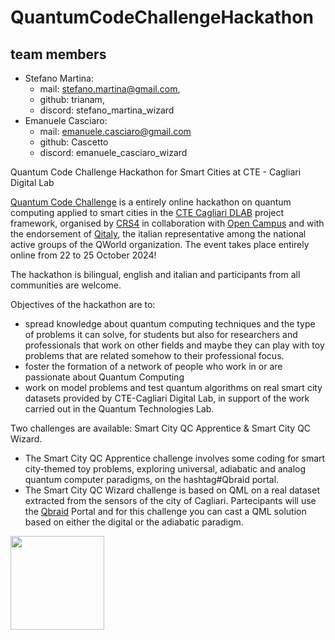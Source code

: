 # QuantumCodeChallengeHackathon
## team members
- Stefano Martina: 
  - mail: stefano.martina@gmail.com, 
  - github: trianam, 
  - discord: stefano_martina_wizard
- Emanuele Casciaro: 
  - mail: emanuele.casciaro@gmail.com
  - github: Cascetto
  - discord: emanuele_casciaro_wizard

Quantum Code Challenge Hackathon for Smart Cities at CTE - Cagliari Digital Lab

[Quantum Code Challenge](https://www.cagliaridlab.it/en/event.page?contentId=EVT881) is a entirely online hackathon on quantum computing applied to smart cities in the [CTE Cagliari DLAB](https://www.cagliaridlab.it/) project framework, organised by [CRS4](https://www.crs4.it/) in collaboration with [Open Campus](https://www.opencampus.it/) and with the endorsement of [Qitaly](https://qworld.net/qitaly/), the italian representative among the national active groups of the QWorld organization.
The event takes place entirely online from 22 to 25 October 2024! 

The hackathon is bilingual, english and italian and participants from all communities are welcome. 

 Objectives of the hackathon are to:
 - spread knowledge about quantum computing techniques and the type of problems it can solve, for students but also for researchers and professionals that work on other fields and maybe they can play with toy problems that are related somehow to their professional focus.
- foster the formation of a network of people who work in or are  passionate about Quantum Computing
- work on model problems and test quantum algorithms on real smart  city datasets provided by CTE-Cagliari Digital Lab, in support of the work carried out in the Quantum Technologies Lab.

Two challenges are available: Smart City QC Apprentice & Smart City QC Wizard.
- The Smart City QC Apprentice challenge involves some coding for smart city-themed toy problems, exploring universal, adiabatic and analog quantum computer paradigms, on the hashtag#Qbraid portal.
- The Smart City QC Wizard challenge is based on QML on a real dataset extracted from the sensors of the city of Cagliari. Partecipants will use the [Qbraid](https:\\www.qbraid.com) Portal and for this challenge you can cast a QML solution based on either the digital or the adiabatic paradigm.

[<img src="https://qbraid-static.s3.amazonaws.com/logos/Launch_on_qBraid_white.png" width="150">](https://account.qbraid.com?gitHubUrl=https://github.com/crs4/QuantumCodeChallengeHackathon.git)
